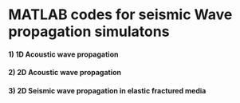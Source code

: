 # MATLAB codes for seismic Wave propagation simulatons
#### 1) 1D Acoustic wave propagation
#### 2) 2D Acoustic wave propagation
#### 3) 2D Seismic wave propagation in elastic fractured media
